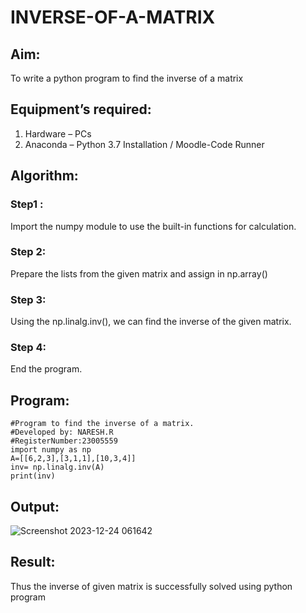 # INVERSE-OF-A-MATRIX
## Aim:
To write a python program to find the inverse of a matrix
## Equipment’s required:
1. 	Hardware – PCs
2. 	Anaconda – Python 3.7 Installation / Moodle-Code Runner
## Algorithm:
### Step1 : 
Import the numpy module to use the built-in functions for calculation.

### Step 2: 
Prepare the lists from the given matrix and assign in np.array()

### Step 3: 

Using the np.linalg.inv(), we can find the inverse of the given matrix.

### Step 4: 


End the program.

## Program:
```
#Program to find the inverse of a matrix.
#Developed by: NARESH.R
#RegisterNumber:23005559
import numpy as np
A=[[6,2,3],[3,1,1],[10,3,4]]
inv= np.linalg.inv(A)
print(inv)

```

## Output:

![Screenshot 2023-12-24 061642](https://github.com/feryjfgkuyfgewjfgew/INVERSE-OF-A-MATRIX/assets/150319377/9f99aa52-01fc-4cac-9c9f-23301f3ea920)


## Result:
Thus the inverse of given matrix is successfully solved using python program

